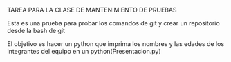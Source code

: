 TAREA PARA LA CLASE DE MANTENIMIENTO DE PRUEBAS

Esta es una prueba para probar los comandos de git y crear un repositorio desde la bash de git 

El objetivo es hacer un python que imprima los nombres y las edades de los integrantes del equipo en un python(Presentacion.py)
